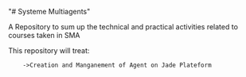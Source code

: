 "# Systeme Multiagents"

A Repository to sum up the technical and practical activities related to courses taken in SMA

This repository will treat: 
		
		->Creation and Manganement of Agent on Jade Plateform
